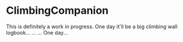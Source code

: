 # ClimbingCompanion
This is definitely a work in progress.
One day it'll be a big climbing wall logbook...
...
...
One day...
